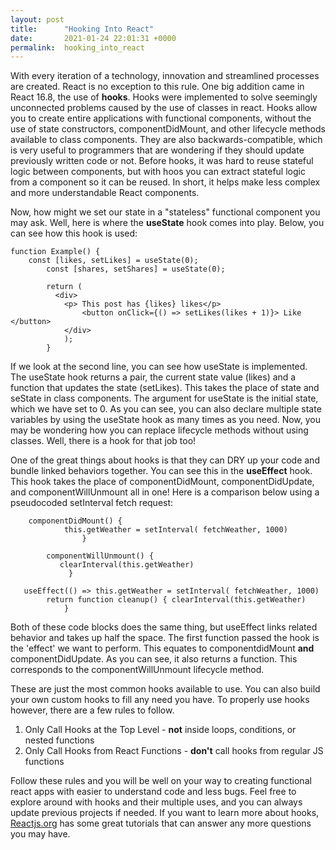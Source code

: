 ```yaml
---
layout: post
title:      "Hooking Into React"
date:       2021-01-24 22:01:31 +0000
permalink:  hooking_into_react
---
```



With every iteration of a technology, innovation and streamlined processes are created. React is no exception to this rule. One big addition came in React 16.8, the use of **hooks**. Hooks were implemented to solve seemingly unconnected problems caused by the use of classes in react. Hooks allow you to create entire applications with functional components, without the use of state constructors, componentDidMount, and other lifecycle methods available to class components. They are also backwards-compatible, which is very useful to programmers that are wondering if they should update previously written code or not. Before hooks, it was hard to reuse stateful logic between components, but with hoos you can extract stateful logic from a component so it can be reused. In short, it helps make less complex and more understandable React components.

Now, how might we set our state in a "stateless" functional component you may ask. Well, here is where the **useState** hook comes into play. Below, you can see how this hook is used: 

```
function Example() {
    const [likes, setLikes] = useState(0);
		const [shares, setShares] = useState(0);
		
		return (
		  <div>
		    <p> This post has {likes} likes</p>
				<button onClick={() => setLikes(likes + 1)}> Like </button>
			</div>
			);
		}
```

If we look at the second line, you can see how useState is implemented. The useState hook returns a pair, the current state value (likes) and a function that updates the state (setLikes). This takes the place of state and seState in class components. The argument for useState is the initial state, which we have set to 0. As you can see, you can also declare multiple state variables by using the useState hook as many times as you need. Now, you may be wondering how you can replace lifecycle methods without using classes. Well, there is a hook for that job too!

One of the great things about hooks is that they can DRY up your code and bundle linked behaviors together. You can see this in the **useEffect** hook. This hook takes the place of componentDidMount, componentDidUpdate, and componentWillUnmount all in one! Here is a comparison below using a pseudocoded setInterval fetch request:

```
    componentDidMount() {
		    this.getWeather = setInterval( fetchWeather, 1000)
				}
		
		componentWillUnmount() {
		   clearInterval(this.getWeather)
			 }
```

```
   useEffect(() => this.getWeather = setInterval( fetchWeather, 1000)
	    return function cleanup() { clearInterval(this.getWeather) 
			}
```

Both of these code blocks does the same thing, but useEffect links related behavior and takes up half the space. The first  function passed the hook is the 'effect' we want to perform. This equates to componentdidMount **and** componentDidUpdate. As you can see, it also returns a function. This corresponds to the componentWillUnmount lifecycle method. 

These are just the most common hooks available to use. You can also build your own custom hooks to fill any need you have. To properly use hooks however, there are a few rules to follow.

1. Only Call Hooks at the Top Level - **not** inside loops, conditions, or nested functions
2. Only Call Hooks from React Functions - **don't** call hooks from regular JS functions

Follow these rules and you will be well on your way to creating functional react apps with easier to understand code and less bugs. Feel free to explore around with hooks and their multiple uses, and you can always update previous projects if needed. If you want to learn more about hooks, [Reactjs.org](https://reactjs.org/docs/hooks-intro.html) has some great tutorials that can answer any more questions you may have.
